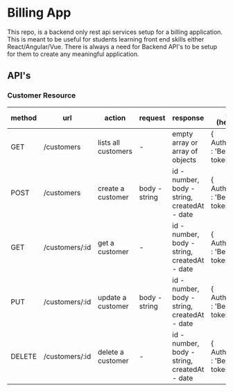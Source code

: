 # Billing App
This repo, is a backend only rest api services setup for a billing application. This is meant to be useful for students learning front end skills either React/Angular/Vue. There is always a need for Backend API's to be setup for them to create any meaningful application. 

## API's
### Customer Resource 

| method | url | action | request | response | auth (headers) |
|-----|-------|--------|---------|------| ------|
| GET | /customers | lists all customers | - | empty array or array of objects | { Authorization : 'Bearer token'} | 
| POST | /customers | create a customer | body - string | id - number, body - string, createdAt - date | { Authorization : 'Bearer token'} |
| GET | /customers/:id | get a customer | - | id - number, body - string, createdAt - date | { Authorization : 'Bearer token'} |
| PUT | /customers/:id | update a customer | body - string | id - number, body - string, createdAt - date | { Authorization : 'Bearer token'} |
| DELETE | /customers/:id | delete a customer | - | id - number, body - string, createdAt - date  | { Authorization : 'Bearer token'} |